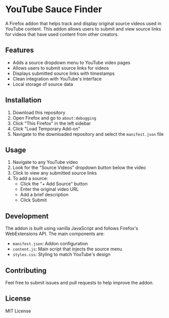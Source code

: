 # YouTube Sauce Finder

A Firefox addon that helps track and display original source videos used in YouTube content. This addon allows users to submit and view source links for videos that have used content from other creators.

## Features

- Adds a source dropdown menu to YouTube video pages
- Allows users to submit source links for videos
- Displays submitted source links with timestamps
- Clean integration with YouTube's interface
- Local storage of source data

## Installation

1. Download this repository
2. Open Firefox and go to `about:debugging`
3. Click "This Firefox" in the left sidebar
4. Click "Load Temporary Add-on"
5. Navigate to the downloaded repository and select the `manifest.json` file

## Usage

1. Navigate to any YouTube video
2. Look for the "Source Videos" dropdown button below the video
3. Click to view any submitted source links
4. To add a source:
   - Click the "+ Add Source" button
   - Enter the original video URL
   - Add a brief description
   - Click Submit

## Development

The addon is built using vanilla JavaScript and follows Firefox's WebExtensions API. The main components are:

- `manifest.json`: Addon configuration
- `content.js`: Main script that injects the source menu
- `styles.css`: Styling to match YouTube's design

## Contributing

Feel free to submit issues and pull requests to help improve the addon.

## License

MIT License 